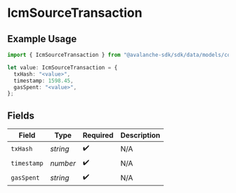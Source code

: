 # IcmSourceTransaction

## Example Usage

```typescript
import { IcmSourceTransaction } from "@avalanche-sdk/sdk/data/models/components";

let value: IcmSourceTransaction = {
  txHash: "<value>",
  timestamp: 1598.45,
  gasSpent: "<value>",
};
```

## Fields

| Field              | Type               | Required           | Description        |
| ------------------ | ------------------ | ------------------ | ------------------ |
| `txHash`           | *string*           | :heavy_check_mark: | N/A                |
| `timestamp`        | *number*           | :heavy_check_mark: | N/A                |
| `gasSpent`         | *string*           | :heavy_check_mark: | N/A                |